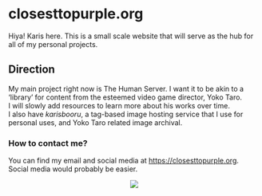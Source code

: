# **closesttopurple.org**
Hiya! Karis here. This is a small scale website that will serve as the hub for all of my personal projects.

## Direction
My main project right now is The Human Server. I want it to be akin to a ‘library’ for content from the esteemed video game director, Yoko Taro.\
I will slowly add resources to learn more about his works over time.\
I also have *karisbooru*, a tag-based image hosting service that I use for personal uses, and Yoko Taro related image archival.

### How to contact me?
You can find my email and social media at https://closesttopurple.org. Social media would probably be easier.

<div align="center">
  <img src="https://i.imgur.com/Y3aWg5k.jpeg">
</div>
